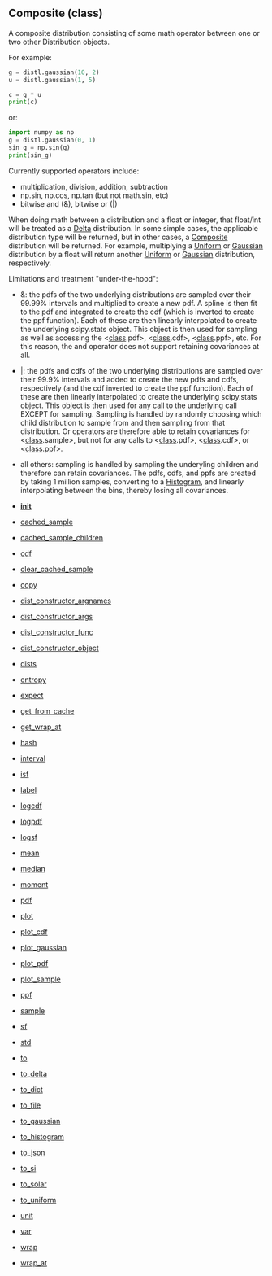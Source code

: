 ## Composite (class)


A composite distribution consisting of some math operator between one or two
other Distribution objects.

For example:

```py
g = distl.gaussian(10, 2)
u = distl.gaussian(1, 5)

c = g * u
print(c)
```

or:

```py
import numpy as np
g = distl.gaussian(0, 1)
sin_g = np.sin(g)
print(sin_g)
```

Currently supported operators include:

* multiplication, division, addition, subtraction
* np.sin, np.cos, np.tan (but not math.sin, etc)
* bitwise and (&amp;), bitwise or (|)

When doing math between a distribution and a float or integer, that float/int
will be treated as a [Delta](Delta.md) distribution.  In some simple cases, the
applicable distribution type will be returned, but in other cases,
a [Composite](Composite.md) distribution will be returned.  For example, multiplying
a [Uniform](Uniform.md) or [Gaussian](Gaussian.md) distribution by a float will return another
[Uniform](Uniform.md) or [Gaussian](Gaussian.md) distribution, respectively.

Limitations and treatment "under-the-hood":

* &amp;: the pdfs of the two underlying distributions are sampled over their
99.99\% intervals and multiplied to create a new pdf.  A spline is then
fit to the pdf and integrated to create the cdf (which is inverted to
create the ppf function).  Each of these are then linearly interpolated
to create the underlying scipy.stats object.  This object is then used
for sampling as well as accessing the &lt;[class](class.md).pdf&gt;, &lt;[class](class.md).cdf&gt;,
&lt;[class](class.md).ppf&gt;, etc.  For this reason, the and operator does not support
retaining covariances at all.

* |: the pdfs and cdfs of the two underlying distributions are sampled over their
99.9\% intervals and added to create the new pdfs and cdfs, respectively
(and the cdf inverted to create the ppf function).  Each of these are then
linearly interpolated to create the underlying scipy.stats object.  This
object is then used for any call to the underlying call EXCEPT for sampling.
Sampling is handled by randomly choosing which child distribution to sample
from and then sampling from that distribution.  Or operators are therefore
able to retain covariances for &lt;[class](class.md).sample&gt;, but not for any calls
to &lt;[class](class.md).pdf&gt;, &lt;[class](class.md).cdf&gt;, or &lt;[class](class.md).ppf&gt;.

* all others: sampling is handled by sampling the underyling children and
therefore can retain covariances.  The pdfs, cdfs, and ppfs are
created by taking 1 million samples, converting to a [Histogram](Histogram.md),
and linearly interpolating between the bins, thereby losing all covariances.




* [__init__](Composite.__init__.md)
* [cached_sample](Composite.cached_sample.md)
* [cached_sample_children](Composite.cached_sample_children.md)
* [cdf](Composite.cdf.md)
* [clear_cached_sample](Composite.clear_cached_sample.md)
* [copy](Composite.copy.md)
* [dist_constructor_argnames](Composite.dist_constructor_argnames.md)
* [dist_constructor_args](Composite.dist_constructor_args.md)
* [dist_constructor_func](Composite.dist_constructor_func.md)
* [dist_constructor_object](Composite.dist_constructor_object.md)
* [dists](Composite.dists.md)
* [entropy](Composite.entropy.md)
* [expect](Composite.expect.md)
* [get_from_cache](Composite.get_from_cache.md)
* [get_wrap_at](Composite.get_wrap_at.md)
* [hash](Composite.hash.md)
* [interval](Composite.interval.md)
* [isf](Composite.isf.md)
* [label](Composite.label.md)
* [logcdf](Composite.logcdf.md)
* [logpdf](Composite.logpdf.md)
* [logsf](Composite.logsf.md)
* [mean](Composite.mean.md)
* [median](Composite.median.md)
* [moment](Composite.moment.md)
* [pdf](Composite.pdf.md)
* [plot](Composite.plot.md)
* [plot_cdf](Composite.plot_cdf.md)
* [plot_gaussian](Composite.plot_gaussian.md)
* [plot_pdf](Composite.plot_pdf.md)
* [plot_sample](Composite.plot_sample.md)
* [ppf](Composite.ppf.md)
* [sample](Composite.sample.md)
* [sf](Composite.sf.md)
* [std](Composite.std.md)
* [to](Composite.to.md)
* [to_delta](Composite.to_delta.md)
* [to_dict](Composite.to_dict.md)
* [to_file](Composite.to_file.md)
* [to_gaussian](Composite.to_gaussian.md)
* [to_histogram](Composite.to_histogram.md)
* [to_json](Composite.to_json.md)
* [to_si](Composite.to_si.md)
* [to_solar](Composite.to_solar.md)
* [to_uniform](Composite.to_uniform.md)
* [unit](Composite.unit.md)
* [var](Composite.var.md)
* [wrap](Composite.wrap.md)
* [wrap_at](Composite.wrap_at.md)
